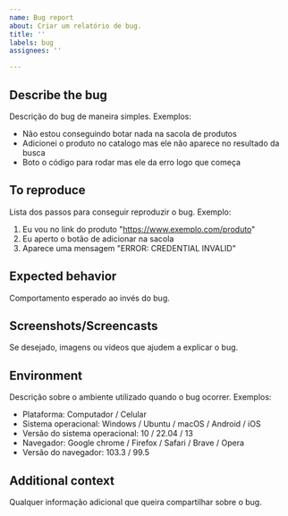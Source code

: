 ```yaml
---
name: Bug report
about: Criar um relatório de bug.
title: ''
labels: bug
assignees: ''

---
```


## Describe the bug
Descrição do bug de maneira simples. Exemplos:
- Não estou conseguindo botar nada na sacola de produtos
- Adicionei o produto no catalogo mas ele não aparece no resultado da busca
- Boto o código para rodar mas ele da erro logo que começa

## To reproduce
Lista dos passos para conseguir reproduzir o bug. Exemplo:
1. Eu vou no link do produto "https://www.exemplo.com/produto"
2. Eu aperto o botão de adicionar na sacola
3. Aparece uma mensagem "ERROR: CREDENTIAL INVALID"

## Expected behavior
Comportamento esperado ao invés do bug.

## Screenshots/Screencasts
Se desejado, imagens ou videos que ajudem a explicar o bug.

## Environment
Descrição sobre o ambiente utilizado quando o bug ocorrer. Exemplos:
- Plataforma: Computador / Celular
- Sistema operacional: Windows / Ubuntu / macOS / Android / iOS
- Versão do sistema operacional: 10 / 22.04 / 13
- Navegador: Google chrome / Firefox / Safari / Brave / Opera
- Versão do navegador: 103.3 / 99.5

## Additional context
Qualquer informação adicional que queira compartilhar sobre o bug.
